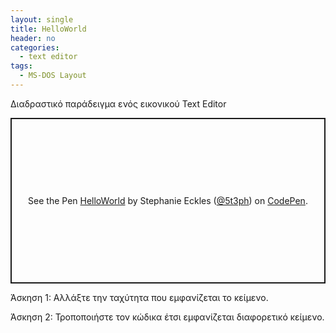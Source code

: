 ```yaml
---
layout: single
title: HelloWorld
header: no
categories:
  - text editor
tags:
  - MS-DOS Layout
---
```


Διαδραστικό παράδειγμα ενός εικονικού Text Editor

<p class="codepen" data-height="265" data-theme-id="dark" data-default-tab="result" data-user="marcbizal" data-slug-hash="VLKoam" style="height: 265px; box-sizing: border-box; display: flex; align-items: center; justify-content: center; border: 2px solid; margin: 1em 0; padding: 1em;" data-pen-title="My Terminal">
  <span>See the Pen <a href="https://codepen.io/5t3ph/pen/GRJPeeQ">
  HelloWorld</a> by Stephanie Eckles (<a href="https://codepen.io/5t3ph">@5t3ph</a>)
  on <a href="https://codepen.io">CodePen</a>.</span>
</p>
<script async src="https://static.codepen.io/assets/embed/ei.js"></script>

Άσκηση 1: Αλλάξτε την ταχύτητα που εμφανίζεται το κείμενο.

Άσκηση 2: Τροποποιήστε τον κώδικα έτσι εμφανίζεται διαφορετικό κείμενο.

